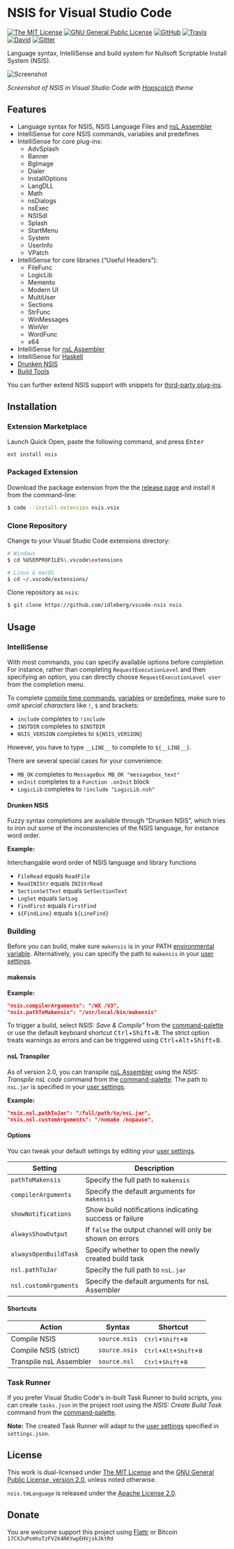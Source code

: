 # NSIS for Visual Studio Code

[![The MIT License](https://img.shields.io/badge/license-MIT-orange.svg?style=flat-square)](http://opensource.org/licenses/MIT)
[![GNU General Public License](https://img.shields.io/badge/license-GPL%20v2-orange.svg?style=flat-square)](http://www.gnu.org/licenses/gpl-2.0.html)
[![GitHub](https://img.shields.io/github/release/idleberg/vscode-nsis.svg?style=flat-square)](https://github.com/idleberg/vscode-nsis/releases)
[![Travis](https://img.shields.io/travis/idleberg/vscode-nsis.svg?style=flat-square)](https://travis-ci.org/idleberg/vscode-nsis)
[![David](https://img.shields.io/david/dev/idleberg/vscode-nsis.svg?style=flat-square)](https://david-dm.org/idleberg/vscode-nsis?type=dev)
[![Gitter](https://img.shields.io/badge/chat-Gitter-ed1965.svg?style=flat-square)](https://gitter.im/NSIS-Dev/vscode)

Language syntax, IntelliSense and build system for Nullsoft Scriptable Install System (NSIS).

![Screenshot](https://raw.githubusercontent.com/idleberg/vscode-nsis/master/images/screenshot.png)

*Screenshot of NSIS in Visual Studio Code with [Hopscotch](https://marketplace.visualstudio.com/items?itemName=idleberg.hopscotch) theme*

## Features

* Language syntax for NSIS, NSIS Language Files and [nsL Assembler](https://github.com/NSIS-Dev/nsl-assembler)
* IntelliSense for core NSIS commands, variables and predefines
* IntelliSense for core plug-ins:
    * AdvSplash
    * Banner
    * BgImage
    * Dialer
    * InstallOptions
    * LangDLL
    * Math
    * nsDialogs
    * nsExec
    * NSISdl
    * Splash
    * StartMenu
    * System
    * UserInfo
    * VPatch
* IntelliSense for core libraries (“Useful Headers”):
    * FileFunc
    * LogicLib
    * Memento
    * Modern UI
    * MultiUser
    * Sections
    * StrFunc
    * WinMessages
    * WinVer
    * WordFunc
    * x64
* IntelliSense for [nsL Assembler](https://github.com/NSIS-Dev/nsl-assembler)
* IntelliSense for [Haskell](https://hackage.haskell.org/package/nsis)
* [Drunken NSIS](https://github.com/idleberg/vscode-nsis#drunken-nsis)
* [Build Tools](https://github.com/idleberg/vscode-nsis#building)

You can further extend NSIS support with snippets for [third-party plug-ins](https://github.com/idleberg/vscode-nsis-plugins).

## Installation

### Extension Marketplace

Launch Quick Open, paste the following command, and press <kbd>Enter</kbd>

`ext install nsis`

### Packaged Extension

Download the package extension from the the [release page](https://github.com/idleberg/vscode-nsis/releases) and install it from the command-line:

```bash
$ code --install-extension nsis.vsix
```

### Clone Repository

Change to your Visual Studio Code extensions directory:

```bash
# Windows
$ cd %USERPROFILE%\.vscode\extensions

# Linux & macOS
$ cd ~/.vscode/extensions/
```

Clone repository as `nsis`:

```bash
$ git clone https://github.com/idleberg/vscode-nsis nsis
```

## Usage

### IntelliSense

With most commands, you can specify available options before completion. For instance, rather than completing `RequestExecutionLevel` and then specifying an option, you can directly choose `RequestExecutionLevel user` from the completion menu.

To complete [compile time commands](http://nsis.sourceforge.net/Docs/Chapter5.html#), [variables](http://nsis.sourceforge.net/Docs/Chapter4.html#varother) or [predefines](http://nsis.sourceforge.net/Docs/Chapter5.html#comppredefines), make sure to *omit special characters* like `!`, `$` and brackets:

* `include` completes to `!include`
* `INSTDIR` completes to `$INSTDIR`
* `NSIS_VERSION` completes to `${NSIS_VERSION}`

However, you have to type `__LINE__` to complete to `${__LINE__}`.

There are several special cases for your convenience:

* `MB_OK` completes to `MessageBox MB_OK "messagebox_text"`
* `onInit` completes to a `Function .onInit` block
* `LogicLib` completes to `!include "LogicLib.nsh"`

#### Drunken NSIS

Fuzzy syntax completions are available through “Drunken NSIS”, which tries to iron out some of the inconsistencies of the NSIS language, for instance word order.

**Example:**

Interchangable word order of NSIS language and library functions

* `FileRead` equals `ReadFile`
* `ReadINIStr` equals `INIStrRead`
* `SectionSetText` equals `SetSectionText`
* `LogSet` equals `SetLog`
* `FindFirst` equals `FirstFind`
* `${FindLine}` equals `${LineFind}`

### Building

Before you can build, make sure `makensis` is in your PATH [environmental variable](https://support.microsoft.com/en-us/kb/310519). Alternatively, you can specify the path to `makensis` in your [user settings](https://code.visualstudio.com/docs/customization/userandworkspace).

#### makensis

**Example:**

```json
"nsis.compilerArguments": "/WX /V3",
"nsis.pathToMakensis": "/usr/local/bin/makensis"
```

To trigger a build, select *NSIS: Save & Compile”* from the [command-palette](https://code.visualstudio.com/docs/editor/codebasics#_command-palette) or use the default keyboard shortcut <kbd>Ctrl</kbd>+<kbd>Shift</kbd>+<kbd>B</kbd>. The strict option treats warnings as errors and can be triggered using <kbd>Ctrl</kbd>+<kbd>Alt</kbd>+<kbd>Shift</kbd>+<kbd>B</kbd>.

#### nsL Transpiler

As of version 2.0, you can transpile [nsL Assembler](https://github.com/NSIS-Dev/nsl-assembler) using the *NSIS: Transpile nsL code* command from the [command-palette](https://code.visualstudio.com/docs/editor/codebasics#_command-palette). The path to `nsL.jar` is specified in your [user settings](https://code.visualstudio.com/docs/customization/userandworkspace).

**Example:**

```json
"nsis.nsl.pathToJar": "/full/path/to/nsL.jar",
"nsis.nsl.customArguments": "/nomake /nopause",
```

#### Options

You can tweak your default settings by editing your [user settings](https://code.visualstudio.com/Docs/customization/userandworkspace).

Setting               | Description
----------------------|-----------------------------------------------------------
`pathToMakensis`      | Specify the full path to `makensis`
`compilerArguments`   | Specify the default arguments for `makensis`
`showNotifications`   | Show build notifications indicating success or failure
`alwaysShowOutput`    | If `false` the output channel will only be shown on errors
`alwaysOpenBuildTask` | Specify whether to open the newly created build task
`nsl.pathToJar`       | Specify the full path to `nsL.jar`
`nsl.customArguments` | Specify the default arguments for nsL Assembler

#### Shortcuts

Action                  |  Syntax       | Shortcut
------------------------|---------------|------------------------------------------------------------
Compile NSIS            | `source.nsis` | <kbd>Ctrl</kbd>+<kbd>Shift</kbd>+<kbd>B</kbd>
Compile NSIS (strict)   | `source.nsis` | <kbd>Ctrl</kbd>+<kbd>Alt</kbd>+<kbd>Shift</kbd>+<kbd>B</kbd>
Transpile nsL Assembler | `source.nsl`  | <kbd>Ctrl</kbd>+<kbd>Shift</kbd>+<kbd>B</kbd>

### Task Runner

If you prefer Visual Studio Code's in-built Task Runner to build scripts, you can create `tasks.json` in the project root using the *NSIS: Create Build Task* command from the [command-palette](https://code.visualstudio.com/docs/editor/codebasics#_command-palette).

**Note:** The created Task Runner will adapt to the [user settings](https://code.visualstudio.com/Docs/customization/userandworkspace) specified in `settings.json`.

## License

This work is dual-licensed under [The MIT License](https://opensource.org/licenses/MIT) and the [GNU General Public License, version 2.0](https://opensource.org/licenses/GPL-2.0), unless noted otherwise.

`nsis.tmLanguage` is released under the [Apache License 2.0](http://www.apache.org/licenses/LICENSE-2.0).

## Donate

You are welcome support this project using [Flattr](https://flattr.com/submit/auto?user_id=idleberg&url=https://github.com/idleberg/vscode-nsis) or Bitcoin `17CXJuPsmhuTzFV2k4RKYwpEHVjskJktRd`

